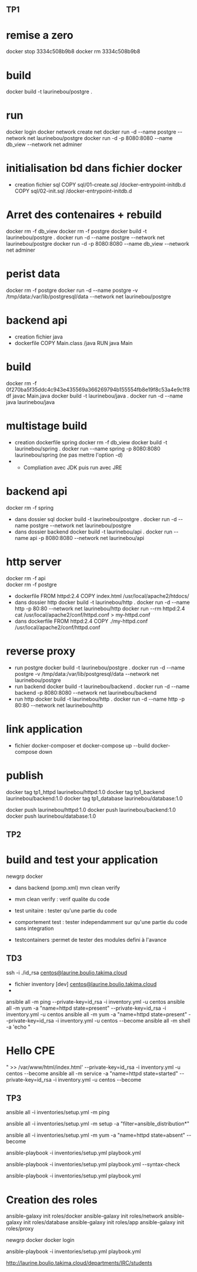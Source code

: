 ## TP1
# remise a zero
docker stop 3334c508b9b8
docker rm 3334c508b9b8

# build
docker build -t laurinebou/postgre .

# run
docker login
docker network create net
docker run -d --name postgre --network net laurinebou/postgre
docker run -d -p 8080:8080 --name db_view --network net adminer

# initialisation bd dans fichier docker
* creation fichier sql
COPY sql/01-create.sql /docker-entrypoint-initdb.d
COPY sql/02-init.sql /docker-entrypoint-initdb.d
# Arret des contenaires + rebuild
docker rm -f db_view
docker rm -f postgre
docker build -t laurinebou/postgre .
docker run -d --name postgre --network net laurinebou/postgre
docker run -d -p 8080:8080 --name db_view --network net adminer

# perist data
docker rm -f postgre
docker run -d --name postgre -v /tmp/data:/var/lib/postgresql/data --network net laurinebou/postgre

# backend api
* creation fichier java
* dockerfile
COPY Main.class /java
RUN java Main 

# build
docker rm -f 0f270ba5f35ddc4c943e435569a366269794b155554fb8e19f8c53a4e9c1f8df
javac Main.java
docker build -t laurinebou/java .
docker run -d --name java laurinebou/java

# multistage build
* creation dockerfile spring
docker rm -f db_view
docker build -t laurinebou/spring .
docker run --name spring -p 8080:8080 laurinebou/spring     (ne pas mettre l'option -d)
* * Compliation avec JDK puis run avec JRE

# backend api
docker rm -f spring
* dans dossier sql
docker build -t laurinebou/postgre .
docker run -d --name postgre --network net laurinebou/postgre
* dans dossier backend
docker build -t laurinebou/api .
docker run --name api -p 8080:8080 --network net laurinebou/api

# http server
docker rm -f api  
docker rm -f postgre
* dockerfile
FROM httpd:2.4
COPY index.html /usr/local/apache2/htdocs/
* dans dossier http
docker build -t laurinebou/http .
docker run -d --name http -p 80:80 --network net laurinebou/http
docker run --rm httpd:2.4 cat /usr/local/apache2/conf/httpd.conf > my-httpd.conf
* dans dockerfile
FROM httpd:2.4
COPY ./my-httpd.conf /usr/local/apache2/conf/httpd.conf

# reverse proxy
* run postgre
docker build -t laurinebou/postgre .
docker run -d --name postgre -v /tmp/data:/var/lib/postgresql/data --network net laurinebou/postgre
* run backend
docker build -t laurinebou/backend .
docker run -d --name backend -p 8080:8080 --network net laurinebou/backend
* run http
docker build -t laurinebou/http .
docker run -d --name http -p 80:80 --network net laurinebou/http

# link application
*  fichier docker-composer et 
docker-compose up --build
docker-compose down

# publish
docker tag tp1_httpd laurinebou/httpd:1.0
docker tag tp1_backend laurinebou/backend:1.0
docker tag tp1_database laurinebou/database:1.0

docker push laurinebou/httpd:1.0
docker push laurinebou/backend:1.0
docker push laurinebou/database:1.0


## TP2
# build and test your application
newgrp docker
* dans backend (pomp.xml)
mvn clean verify

* mvn clean verify : verif qualite du code
* test unitaire : tester qu'une partie du code
* comportement test : tester independamment sur qu'une partie du code sans integration
* testcontainers :permet de tester des modules defini à l'avance


## TD3

ssh -i ./id_rsa centos@laurine.boulio.takima.cloud
* fichier inventory
[dev]
centos@laurine.boulio.takima.cloud
* 
ansible all -m ping --private-key=id_rsa -i inventory.yml -u centos
ansible all -m yum -a "name=httpd state=present" --private-key=id_rsa -i inventory.yml -u centos
ansible all -m yum -a "name=httpd state=present" --private-key=id_rsa -i inventory.yml -u centos --become
ansible all -m shell -a 'echo "<html><h1>Hello CPE</h1></html>" >> /var/www/html/index.html' --private-key=id_rsa -i inventory.yml -u centos --become
ansible all -m service -a "name=httpd state=started" --private-key=id_rsa -i inventory.yml -u centos --become



## TP3
ansible all -i inventories/setup.yml -m ping

ansible all -i inventories/setup.yml -m setup -a "filter=ansible_distribution*"

ansible all -i inventories/setup.yml -m yum -a "name=httpd state=absent" --become

ansible-playbook -i inventories/setup.yml playbook.yml

ansible-playbook -i inventories/setup.yml playbook.yml --syntax-check

ansible-playbook -i inventories/setup.yml playbook.yml

# Creation des roles
ansible-galaxy init roles/docker
ansible-galaxy init roles/network
ansible-galaxy init roles/database
ansible-galaxy init roles/app
ansible-galaxy init roles/proxy

newgrp docker
docker login

ansible-playbook -i inventories/setup.yml playbook.yml

http://laurine.boulio.takima.cloud/departments/IRC/students


